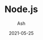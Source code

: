 ---
title: Node.js
date: 2021-05-25
tags:
  - Nodejs
  - Notes
  - BackEnd
author: Ash
location: Wooli Creek, Sydney  
---
